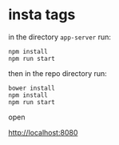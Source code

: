 # insta tags

in the directory `app-server` run:

```
npm install
npm run start
```

then in the repo directory run:

```
bower install
npm install
npm run start
```

open

[http://localhost:8080](http://localhost:8080)
